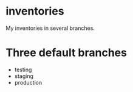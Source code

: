 # inventories
My inventories in several branches.

# Three default branches
- testing
- staging
- production
